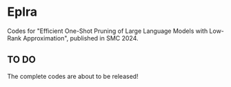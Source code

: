 # Eplra
Codes for "Efficient One-Shot Pruning of Large Language Models with Low-Rank Approximation", published in SMC 2024.

## TO DO
The complete codes are about to be released!
